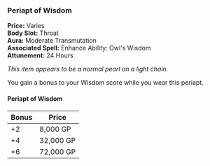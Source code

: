 ### Periapt of Wisdom

**Price:** Varies  
**Body Slot:** Throat  
**Aura:** Moderate Transmutation  
**Associated Spell:** Enhance Ability: Owl's Wisdom  
**Attunement:** 24 Hours  

*This item appears to be a normal pearl on a light chain.*

You gain a bonus to your Wisdom score while you wear this periapt.

#### Periapt of Wisdom
| Bonus | Price     |
|-------|-----------|
| +2    | 8,000 GP  |
| +4    | 32,000 GP |
| +6    | 72,000 GP |